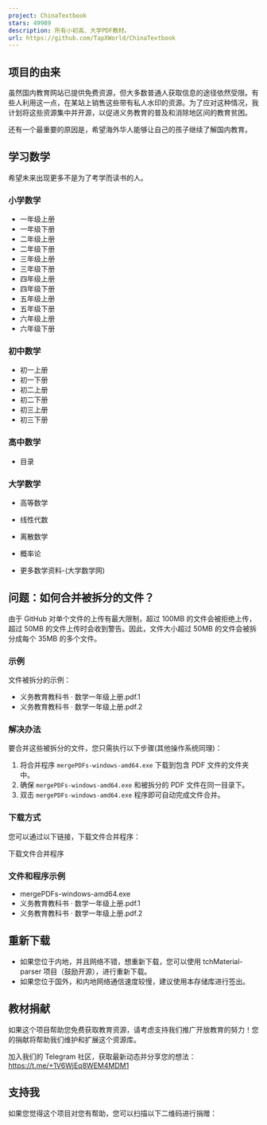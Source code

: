 ```yaml
---
project: ChinaTextbook
stars: 49989
description: 所有小初高、大学PDF教材。
url: https://github.com/TapXWorld/ChinaTextbook
---
```


项目的由来
-----

虽然国内教育网站已提供免费资源，但大多数普通人获取信息的途径依然受限。有些人利用这一点，在某站上销售这些带有私人水印的资源。为了应对这种情况，我计划将这些资源集中并开源，以促进义务教育的普及和消除地区间的教育贫困。

还有一个最重要的原因是，希望海外华人能够让自己的孩子继续了解国内教育。

学习数学
----

希望未来出现更多不是为了考学而读书的人。

### 小学数学

-   一年级上册
-   一年级下册
-   二年级上册
-   二年级下册
-   三年级上册
-   三年级下册
-   四年级上册
-   四年级下册
-   五年级上册
-   五年级下册
-   六年级上册
-   六年级下册

### 初中数学

-   初一上册
-   初一下册
-   初二上册
-   初二下册
-   初三上册
-   初三下册

### 高中数学

-   目录

### 大学数学

-   高等数学
    
-   线性代数
    
-   离散数学
    
-   概率论
    
-   更多数学资料-(大学数学网)
    

问题：如何合并被拆分的文件？
--------------

由于 GitHub 对单个文件的上传有最大限制，超过 100MB 的文件会被拒绝上传，超过 50MB 的文件上传时会收到警告。因此，文件大小超过 50MB 的文件会被拆分成每个 35MB 的多个文件。

### 示例

文件被拆分的示例：

-   义务教育教科书 · 数学一年级上册.pdf.1
-   义务教育教科书 · 数学一年级上册.pdf.2

### 解决办法

要合并这些被拆分的文件，您只需执行以下步骤(其他操作系统同理)：

1.  将合并程序 `mergePDFs-windows-amd64.exe` 下载到包含 PDF 文件的文件夹中。
2.  确保 `mergePDFs-windows-amd64.exe` 和被拆分的 PDF 文件在同一目录下。
3.  双击 `mergePDFs-windows-amd64.exe` 程序即可自动完成文件合并。

### 下载方式

您可以通过以下链接，下载文件合并程序：

下载文件合并程序

### 文件和程序示例

-   mergePDFs-windows-amd64.exe
-   义务教育教科书 · 数学一年级上册.pdf.1
-   义务教育教科书 · 数学一年级上册.pdf.2

重新下载
----

-   如果您位于内地，并且网络不错，想重新下载，您可以使用 tchMaterial-parser 项目（鼓励开源），进行重新下载。
-   如果您位于国外，和内地网络通信速度较慢，建议使用本存储库进行签出。

教材捐献
----

如果这个项目帮助您免费获取教育资源，请考虑支持我们推广开放教育的努力！您的捐献将帮助我们维护和扩展这个资源库。

加入我们的 Telegram 社区，获取最新动态并分享您的想法：https://t.me/+1V6WjEq8WEM4MDM1

支持我
---

如果您觉得这个项目对您有帮助，您可以扫描以下二维码进行捐赠：

